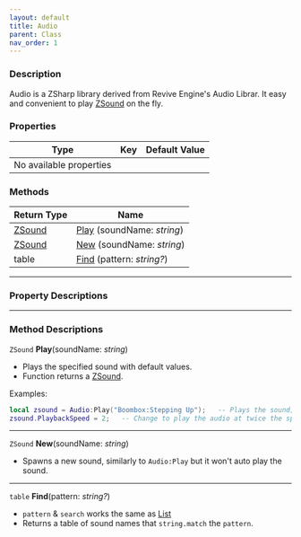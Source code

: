 ```yaml
---
layout: default
title: Audio
parent: Class
nav_order: 1
---
```


### Description
Audio is a ZSharp library derived from Revive Engine's Audio Librar. It easy and convenient to play [ZSound](ZSound) on the fly.

### Properties

| Type | Key | Default Value |  
| --- | --- | --- |
| No available properties |

### Methods

| Return Type | Name |
| --- | --- |
| [ZSound](ZSound) | [Play](#play) (soundName: *string*) |
| [ZSound](ZSound) | [New](#new) (soundName: *string*) |
| table | [Find](#find) (pattern: *string?*) |

---
### Property Descriptions

---
### Method Descriptions

<a name="play"></a>
`ZSound` **Play**(soundName: *string*)
- Plays the specified sound with default values.
- Function returns a [ZSound](ZSound).

Examples:

```lua
local zsound = Audio:Play("Boombox:Stepping Up");	-- Plays the sound;
zsound.PlaybackSpeed = 2;	-- Change to play the audio at twice the speed.
```

---

<a name="new"></a>
`ZSound` **New**(soundName: *string*)
- Spawns a new sound, similarly to `Audio:Play` but it won't auto play the sound.

---

<a name="find"></a>
`table` **Find**(pattern: *string?*)
- `pattern` & `search` works the same as [List](#list)
- Returns a table of sound names that `string.match` the `pattern`.